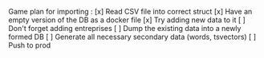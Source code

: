 Game plan for importing :
[x] Read CSV file into correct struct
[x] Have an empty version of the DB as a docker file
[x] Try adding new data to it
[ ] Don't forget adding entreprises
[ ] Dump the existing data into a newly formed DB
[ ] Generate all necessary secondary data (words, tsvectors)
[ ] Push to prod

